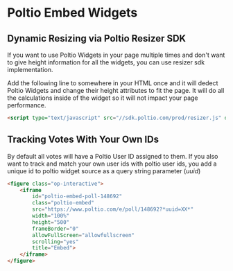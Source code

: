 # Poltio Embed Widgets 

## Dynamic Resizing via Poltio Resizer SDK 

If you want to use Poltio Widgets in your page multiple times and don't want to give height information for all the widgets, you can use resizer sdk implementation. 

Add the following line to somewhere in your HTML once and it will dedect Poltio Widgets and change their height attributes to fit the page. It will do all the calculations inside of the widget so it will not impact your page performance. 

```html
<script type="text/javascript" src="//sdk.poltio.com/prod/resizer.js" defer></script>
```


## Tracking Votes With Your Own IDs

By default all votes will have a Poltio User ID assigned to them. If you also want to track and match your own user ids with poltio user ids, you add a unique id to poltio widget source as a query string parameter (*uuid*)

```html
<figure class="op-interactive">
    <iframe 
        id="poltio-embed-poll-148692" 
        class="poltio-embed" 
        src="https://www.poltio.com/e/poll/148692?*uuid=XX*" 
        width="100%" 
        height="500" 
        frameBorder="0" 
        allowFullScreen="allowfullscreen" 
        scrolling="yes" 
        title="Embed">
    </iframe>
</figure>
```
